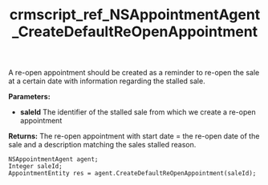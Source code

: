 ﻿---
title: crmscript_ref_NSAppointmentAgent_CreateDefaultReOpenAppointment
description: AppointmentEntity CreateDefaultReOpenAppointment(Integer saleId)
intellisense: NSAppointmentAgent.CreateDefaultReOpenAppointment
keywords: NSAppointmentAgent,CreateDefaultReOpenAppointment
so.topic: reference
---

A re-open appointment should be created as a reminder to re-open the sale at a certain date with information regarding the stalled sale. 

**Parameters:**
 - **saleId** The identifier of the stalled sale from which we create a re-open appointment

**Returns:** The re-open appointment with start date = the re-open date of the sale and a description matching the sales stalled reason. 

```crmscript
NSAppointmentAgent agent;
Integer saleId;
AppointmentEntity res = agent.CreateDefaultReOpenAppointment(saleId);
```

